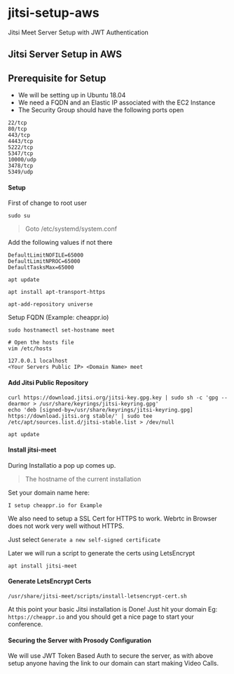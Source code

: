 # jitsi-setup-aws
Jitsi Meet Server Setup with JWT Authentication

## Jitsi Server Setup in AWS

## Prerequisite for Setup

* We will be setting up in Ubuntu 18.04
* We need a FQDN and an Elastic IP associated with the EC2 Instance
* The Security Group should have the following ports open

```
22/tcp
80/tcp
443/tcp
4443/tcp
5222/tcp
5347/tcp
10000/udp
3478/tcp
5349/udp
```

#### Setup

First of change to root user

```
sudo su 

```

> Goto /etc/systemd/system.conf

Add the following values if not there

```
DefaultLimitNOFILE=65000
DefaultLimitNPROC=65000
DefaultTasksMax=65000

```

```
apt update

apt install apt-transport-https

apt-add-repository universe

```

Setup FQDN (Example: cheappr.io)

```
sudo hostnamectl set-hostname meet

# Open the hosts file
vim /etc/hosts

127.0.0.1 localhost
<Your Servers Public IP> <Domain Name> meet
```

#### Add Jitsi Public Repository

```
curl https://download.jitsi.org/jitsi-key.gpg.key | sudo sh -c 'gpg --dearmor > /usr/share/keyrings/jitsi-keyring.gpg'
echo 'deb [signed-by=/usr/share/keyrings/jitsi-keyring.gpg] https://download.jitsi.org stable/' | sudo tee /etc/apt/sources.list.d/jitsi-stable.list > /dev/null

apt update
```

#### Install jitsi-meet

During Installatio a pop up comes up.
> The hostname of the current installation

Set your domain name here:

` I setup cheappr.io for Example `

We also need to setup a SSL Cert for HTTPS to work. Webrtc in Browser does not work very well without HTTPS.

Just select `Generate a new self-signed certificate`

Later we will run a script to generate the certs using LetsEncrypt

```
apt install jitsi-meet

```

#### Generate LetsEncrypt Certs

```
/usr/share/jitsi-meet/scripts/install-letsencrypt-cert.sh
```

At this point your basic Jitsi installation is Done!
Just hit your domain Eg: `https://cheappr.io` and you should get a nice page to start your conference.


#### Securing the Server with Prosody Configuration

We will use JWT Token Based Auth to secure the server, as with above setup anyone having the link to our domain can start making Video Calls.




